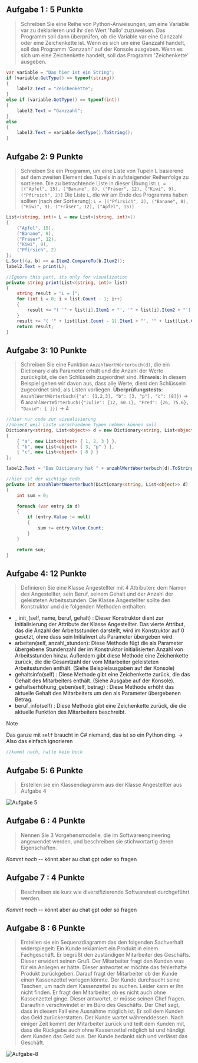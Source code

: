 ## Aufgabe 1 : 5 Punkte

> Schreiben Sie eine Reihe von Python-Anweisungen, um eine Variable var zu deklarieren und ihr den Wert 'hallo' zuzuweisen. Das Programm soll dann überprüfen, ob die Variable var eine Ganzzahl oder eine Zeichenkette ist. Wenn es sich um eine Ganzzahl handelt, soll das Programm 'Ganzzahl' auf der Konsole ausgeben. Wenn es sich um eine Zeichenkette handelt, soll das Programm 'Zeichenkette' ausgeben.

```csharp
var variable = "Das hier ist ein String";
if (variable.GetType() == typeof(string))
{
	label2.Text = "Zeichenkette";
}
else if (variable.GetType() == typeof(int))
{
	label2.Text = "Ganzzahl";
}
else
{
	label2.Text = variable.GetType().ToString();
}
```

## Aufgabe 2: 9 Punkte

> Schreiben Sie ein Programm, um eine Liste von Tupeln L basierend auf dem zweiten Element des Tupels in aufsteigender Reihenfolge zu sortieren.
> Die zu betrachtende Liste in dieser Übung ist:
> `L =[("Apfel", 15), ("Banane", 8), ("Fräser", 12), ("Kiwi", 9), ("Pfirsich", 2)]`
> Die Liste `L`, die wir am Ende des Programms haben sollten (nach der Sortierung):
> `L = [("Pfirsich", 2), ("Banane", 8), ("Kiwi", 9), ("Fräser", 12), ("Apfel", 15)]`

```csharp
List<(string, int)> L = new List<(string, int)>()
{
	("Apfel", 15),
	("Banane", 8),
	("Fräser", 12),
	("Kiwi", 9),
	("Pfirsich", 2)
};
L.Sort((a, b) => a.Item2.CompareTo(b.Item2));
label2.Text = print(L);

//Ignore this part, its only for visualization
private string print(List<(string, int)> list)
{
	string result = "L = [";
	for (int i = 0; i < list.Count - 1; i++)
	{
		result += "( '" + list[i].Item1 + "', '" + list[i].Item2 + "'), ";
	}
	result += "( '" + list[list.Count - 1].Item1 + "', '" + list[list.Count - 1].Item2 + "')] ";
	return result;
}
```

## Aufgabe 3: 10 Punkte
> Schreiben Sie eine Funktion `AnzahlWertWörterbuch(d)`, die ein Dictionary `d` als Parameter erhält und die Anzahl der Werte zurückgibt, die den Schlüsseln zugeordnet sind.
> **Hinweis:** In diesem Beispiel gehen wir davon aus, dass alle Werte, dient den Schlüsseln zugeordnet sind, als Listen vorliegen.
> **Überprüfungstests:**
>`AnzahlWertWörterbuch({"a": [1,2,3], "b": [3, "p"], "c": [8]})`
>-> 6
>`AnzahlWertWörterbuch({"Julie": {12, 60.1}, "Fred": {26, 75.6}, "David": [ ]})`
>-> 4

```csharp
//hier nur code zur visualisierung
//object weil Liste verschiedene Typen nehmen können soll
Dictionary<string, List<object>> d = new Dictionary<string, List<object>>()
{
	{ "a", new List<object> { 1, 2, 3 } },
	{ "b", new List<object> { 3, "p" } },
	{ "c", new List<object> { 8 } }
};

label2.Text = "Das Dictionary hat " + anzahlWertWoerterbuch(d).ToString() + " Werte den Schlüsseln zugeordnet.";

//hier ist der wichtige code
private int anzahlWertWoerterbuch(Dictionary<string, List<object>> d)
{
	int sum = 0;

	foreach (var entry in d)
	{
		if (entry.Value != null)
		{
			sum += entry.Value.Count;
		}
	}

	return sum;
}
```

## Aufgabe 4: 12 Punkte
>Definieren Sie eine Klasse Angestellter mit 4 Attributen: dem Namen des Angestellter, sein Beruf, seinem Gehalt und der Anzahl der geleisteten Arbeitsstunden.
>Die Klasse Angestellter sollte den Konstruktor und die folgenden Methoden enthalten:
- _ init_(self, name, beruf, gehalt) : Dieser Konstruktor dient zur Initialisierung der Attribute der Klasse Angestellter. Das vierte Attribut, das die Anzahl der Arbeitsstunden darstellt, wird im Konstruktor auf 0 gesetzt, ohne dass sein lnitialwert als Parameter übergeben wird.
- arbeiten(self, anzahl_stunden): Diese Methode fügt die als Parameter übergebene Stundenzahl der im Konstruktor initialisierten Anzahl von Arbeitsstunden hinzu. Außerdem gibt diese Methode eine Zeichenkette zurück, die die Gesamtzahl der vom Mitarbeiter geleisteten Arbeitsstunden enthält. (Siehe Beispielausgaben auf der Konsole)
- gehaltsinfo(self) : Diese Methode gibt eine Zeichenkette zurück, die das Gehalt des Mitarbeiters enthält. (Siehe Ausgabe auf der Konsole).
- gehaltserhöhung_geben(self, betrag) : Diese Methode erhöht das aktuelle Gehalt des Mitarbeiters um den als Parameter übergebenen Betrag.
- beruf_info(self) : Diese Methode gibt eine Zeichenkette zurück, die die aktuelle Funktion des Mitarbeiters beschreibt.

> [!note]
Das ganze mit `self` braucht in C# niemand, das ist so ein Python ding.
-> Also das einfach ignorieren

```C#
//kommt noch, hatte kein bock
```

## Aufgabe 5: 6 Punkte
>Erstellen sie ein Klassendiagramm aus der Klasse Angestellter aus Aufgabe 4

![Aufgabe 5](https://raw.githubusercontent.com/very-many/UX-SE-S4/main/1%20Klausur%20pdf/Archive/Aufgabe-5.png)

## Aufgabe 6 : 4 Punkte
> Nennen Sie 3 Vorgehensmodelle, die im Softwareengineering angewendet werden, und beschreiben sie stichwortartig deren Eigenschaften.

*Kommt noch* -- könnt aber au chat gpt oder so fragen

## Aufgabe 7 : 4 Punkte
> Beschreiben sie kurz wie diversifizierende Softwaretest durchgeführt werden.

*Kommt noch* -- könnt aber au chat gpt oder so fragen

## Aufgabe 8 : 6 Punkte
> Erstellen sie ein Sequenzdiagramm das den folgenden Sachverhalt widerspiegelt: 
> Ein Kunde reklamiert ein Produkt in einem Fachgeschäft. Er begrüßt den zuständigen Mitarbeiter des Geschäfts. Dieser erwidert seinen Gruß. Der Mitarbeiter fragt den Kunden was für ein Anliegen er hätte. Dieser antwortet er möchte das fehlerhafte Produkt zurückgeben. Darauf fragt der Mitarbeiter ob der Kunde einen Kassenzettel vorlegen könnte. Der Kunde durchsucht seine Taschen, um nach dem Kassenzettel zu suchen. Leider kann er ihn nicht finden. Er fragt den Mitarbeiter, ob es nicht auch ohne Kassenzettel ginge. Dieser antwortet, er müsse seinen Chef fragen. Daraufhin verschwindet er im Büro des Geschäfts. Der Chef sagt, dass in diesem Fall eine Ausnahme möglich ist. Er soll dem Kunden das Geld zurückerstatten. Der Kunde wartet währenddessen. Nach einiger Zeit kommt der Mitarbeiter zurück und teilt dem Kunden mit, dass die Rückgabe auch ohne Kassenzettel möglich ist und händigt dem Kunden das Geld aus. Der Kunde bedankt sich und verlässt das Geschäft.

![Aufgabe-8](https://raw.githubusercontent.com/very-many/UX-SE-S4/refs/heads/main/1%20Klausur%20pdf/Archive/Aufgabe-8.png)
